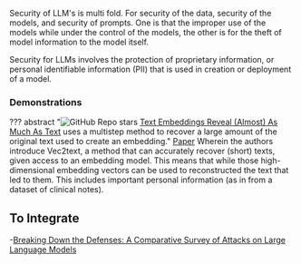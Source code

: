 Security of LLM's is multi fold. For security of the data, security of the models, and security of prompts. One is that the improper use of the models while under the control of the models, the other is for the theft of model information to the model itself. 

Security for LLMs involves the protection of proprietary information, or personal identifiable information (PII) that is used in creation or deployment of a model.

### Demonstrations

??? abstract "![GitHub Repo stars](https://badgen.net/github/stars/jxmorris12/vec2text) [Text Embeddings Reveal (Almost) As Much As Text](https://github.com/jxmorris12/vec2text) uses a multistep method to recover a large amount of the original text used to create an embedding."
    [Paper](https://arxiv.org/pdf/2310.06816.pdf)
    Wherein the authors introduce Vec2text, a method that can accurately recover (short) texts, given access to an embedding model.
    This means that while those high-dimensional embedding vectors can be used to reconstructed the text that led to them.
    This includes important personal information (as in from a dataset of clinical notes).

## To Integrate

-[Breaking Down the Defenses: A Comparative Survey of Attacks on Large Language Models](https://arxiv.org/pdf/2403.04786.pdf)
